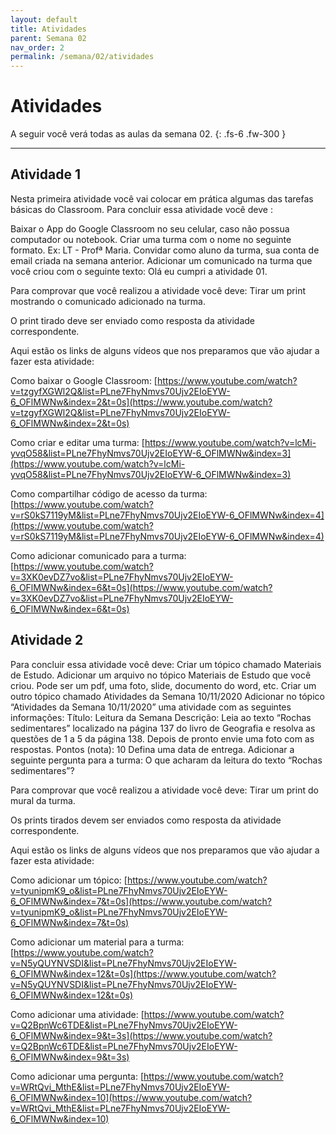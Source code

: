 ```yaml
---
layout: default
title: Atividades
parent: Semana 02
nav_order: 2
permalink: /semana/02/atividades
---
```


# Atividades

A seguir você verá todas as aulas da semana 02.
{: .fs-6 .fw-300 }

---


## Atividade 1

Nesta primeira atividade você vai colocar em prática algumas das tarefas básicas do Classroom. 
Para concluir essa atividade você deve :

Baixar o App do Google Classroom no seu celular, caso não possua computador ou notebook.
Criar uma turma com o nome no seguinte formato. Ex: LT - Profª Maria. 
Convidar como aluno da turma, sua conta de email criada na semana anterior.
Adicionar um comunicado na turma que você criou com o seguinte texto: Olá eu cumpri a atividade 01.

Para comprovar que você realizou a atividade você deve:
Tirar um print mostrando o comunicado adicionado na turma.

O print tirado deve ser enviado como resposta da atividade correspondente.  

Aqui estão os links de alguns vídeos que nos preparamos que vão ajudar a fazer esta atividade:

Como baixar o Google Classroom: [https://www.youtube.com/watch?v=tzgyfXGWl2Q&list=PLne7FhyNmvs70Ujv2EIoEYW-6_OFlMWNw&index=2&t=0s](https://www.youtube.com/watch?v=tzgyfXGWl2Q&list=PLne7FhyNmvs70Ujv2EIoEYW-6_OFlMWNw&index=2&t=0s)

Como criar e editar uma turma:
[https://www.youtube.com/watch?v=lcMi-yvqO58&list=PLne7FhyNmvs70Ujv2EIoEYW-6_OFlMWNw&index=3](https://www.youtube.com/watch?v=lcMi-yvqO58&list=PLne7FhyNmvs70Ujv2EIoEYW-6_OFlMWNw&index=3)

Como compartilhar código de acesso da turma: 
[https://www.youtube.com/watch?v=rS0kS7119yM&list=PLne7FhyNmvs70Ujv2EIoEYW-6_OFlMWNw&index=4](https://www.youtube.com/watch?v=rS0kS7119yM&list=PLne7FhyNmvs70Ujv2EIoEYW-6_OFlMWNw&index=4)

Como adicionar comunicado para a turma:
[https://www.youtube.com/watch?v=3XK0evDZ7vo&list=PLne7FhyNmvs70Ujv2EIoEYW-6_OFlMWNw&index=6&t=0s](https://www.youtube.com/watch?v=3XK0evDZ7vo&list=PLne7FhyNmvs70Ujv2EIoEYW-6_OFlMWNw&index=6&t=0s)


## Atividade 2

Para concluir essa atividade você deve:
Criar um tópico chamado Materiais de Estudo.
Adicionar um arquivo no tópico Materiais de Estudo que você criou. Pode ser um pdf, uma foto, slide, documento do word, etc.
Criar um outro tópico chamado Atividades da Semana 10/11/2020
Adicionar no tópico “Atividades da Semana 10/11/2020” uma atividade com as seguintes informações:
Título: Leitura da Semana
Descrição: Leia ao texto “Rochas sedimentares” localizado na página 137 do livro de Geografia e resolva as questões de 1 a 5 da página 138. Depois de pronto envie uma foto com as respostas.
Pontos (nota): 10
Defina uma data de entrega.
Adicionar a seguinte pergunta para a turma: O que acharam da leitura do texto “Rochas sedimentares”? 

Para comprovar que você realizou a atividade você deve:
Tirar um print do mural da turma.

Os prints tirados devem ser enviados como resposta da atividade correspondente.  

Aqui estão os links de alguns vídeos que nos preparamos que vão ajudar a fazer esta atividade:

Como adicionar um tópico:
[https://www.youtube.com/watch?v=tyunipmK9_o&list=PLne7FhyNmvs70Ujv2EIoEYW-6_OFlMWNw&index=7&t=0s](https://www.youtube.com/watch?v=tyunipmK9_o&list=PLne7FhyNmvs70Ujv2EIoEYW-6_OFlMWNw&index=7&t=0s)

Como adicionar um material para a turma:
[https://www.youtube.com/watch?v=N5yQUYNVSDI&list=PLne7FhyNmvs70Ujv2EIoEYW-6_OFlMWNw&index=12&t=0s](https://www.youtube.com/watch?v=N5yQUYNVSDI&list=PLne7FhyNmvs70Ujv2EIoEYW-6_OFlMWNw&index=12&t=0s)

Como adicionar uma atividade:
[https://www.youtube.com/watch?v=Q2BpnWc6TDE&list=PLne7FhyNmvs70Ujv2EIoEYW-6_OFlMWNw&index=9&t=3s](https://www.youtube.com/watch?v=Q2BpnWc6TDE&list=PLne7FhyNmvs70Ujv2EIoEYW-6_OFlMWNw&index=9&t=3s)

Como adicionar uma pergunta:
[https://www.youtube.com/watch?v=WRtQvi_MthE&list=PLne7FhyNmvs70Ujv2EIoEYW-6_OFlMWNw&index=10](https://www.youtube.com/watch?v=WRtQvi_MthE&list=PLne7FhyNmvs70Ujv2EIoEYW-6_OFlMWNw&index=10)

